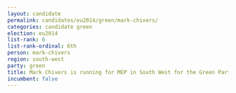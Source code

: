 ```yaml
---
layout: candidate
permalink: candidates/eu2014/green/mark-chivers/
categories: candidate green
election: eu2014
list-rank: 6
list-rank-ordinal: 6th
person: mark-chivers
region: south-west
party: green
title: Mark Chivers is running for MEP in South West for the Green Party
incumbent: false
---
```


